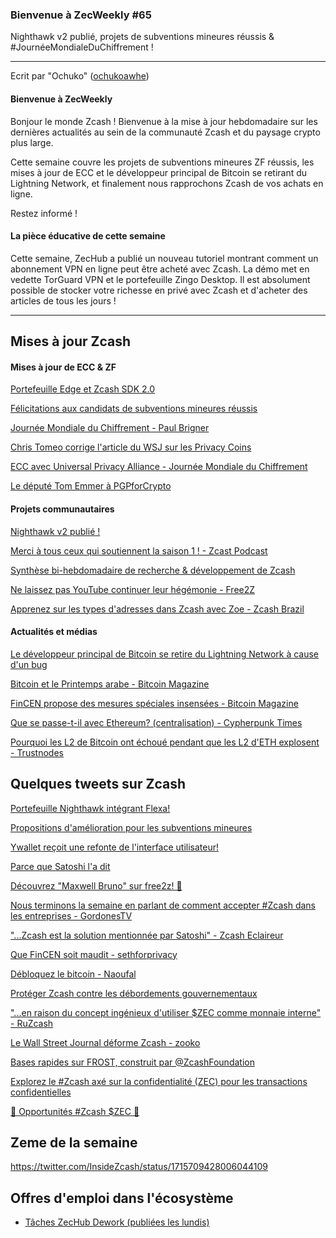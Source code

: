 ### Bienvenue à ZecWeekly #65

Nighthawk v2 publié, projets de subventions mineures réussis & #JournéeMondialeDuChiffrement !

---

Ecrit par "Ochuko" ([ochukoawhe](https://twitter.com/ochukoawhe))

#### Bienvenue à ZecWeekly

Bonjour le monde Zcash ! Bienvenue à la mise à jour hebdomadaire sur les dernières actualités au sein de la communauté Zcash et du paysage crypto plus large.

Cette semaine couvre les projets de subventions mineures ZF réussis, les mises à jour de ECC et le développeur principal de Bitcoin se retirant du Lightning Network, et finalement nous rapprochons Zcash de vos achats en ligne.

Restez informé !

#### La pièce éducative de cette semaine

Cette semaine, ZecHub a publié un nouveau tutoriel montrant comment un abonnement VPN en ligne peut être acheté avec Zcash. La démo met en vedette TorGuard VPN et le portefeuille Zingo Desktop. Il est absolument possible de stocker votre richesse en privé avec Zcash et d'acheter des articles de tous les jours !

---

## Mises à jour Zcash

#### Mises à jour de ECC & ZF

[Portefeuille Edge et Zcash SDK 2.0](https://twitter.com/ElectricCoinCo/status/1712998365787488374)

[Félicitations aux candidats de subventions mineures réussis](https://twitter.com/ZcashFoundation/status/1714691333976174978)

[Journée Mondiale du Chiffrement - Paul Brigner](https://twitter.com/paulbrigner/status/1715690037549883864)

[Chris Tomeo corrige l'article du WSJ sur les Privacy Coins](https://twitter.com/ctomeo/status/1715440041487679588)

[ECC avec Universal Privacy Alliance - Journée Mondiale du Chiffrement](https://twitter.com/priv_alliance/status/1713913957352653130)

[Le député Tom Emmer à PGPforCrypto](https://www.youtube.com/watch?v=ruhZjHZNNq8)

#### Projets communautaires

[Nighthawk v2 publié !](https://twitter.com/NighthawkWallet/status/1715621197977907545)

[Merci à tous ceux qui soutiennent la saison 1 ! - Zcast Podcast](https://twitter.com/ZcastEsp/status/1715030334922686514)

[Synthèse bi-hebdomadaire de recherche & développement de Zcash](https://twitter.com/zksquirrel/status/1715132279767412785)

[Ne laissez pas YouTube continuer leur hégémonie - Free2Z](https://twitter.com/free2zcash/status/1714775623057776967)

[Apprenez sur les types d'adresses dans Zcash avec Zoe - Zcash Brazil](https://twitter.com/zcashbrazil/status/1715452758994620521)

#### Actualités et médias

[Le développeur principal de Bitcoin se retire du Lightning Network à cause d'un bug](https://cointelegraph.com/news/bitcoin-core-developer-antoine-riard-steps-back-lightning-network-dilemma)

[Bitcoin et le Printemps arabe - Bitcoin Magazine](https://bitcoinmagazine.com/culture/bitcoin-and-the-arab-spring-lessons-for-revolutionaries-communicating)

[FinCEN propose des mesures spéciales insensées - Bitcoin Magazine](https://bitcoinmagazine.com/legal/fincen-proposes-insane-special-measures)

[Que se passe-t-il avec Ethereum? (centralisation) - Cypherpunk Times](https://www.cypherpunktimes.com/what-is-going-on-with-ethereum/)

[Pourquoi les L2 de Bitcoin ont échoué pendant que les L2 d'ETH explosent - Trustnodes](https://www.trustnodes.com/2023/10/22/why-bitcoin-second-layers-failed-while-eth-booms)

## Quelques tweets sur Zcash

[Portefeuille Nighthawk intégrant Flexa!](https://twitter.com/NighthawkWallet/status/1715621238281015565)

[Propositions d'amélioration pour les subventions mineures](https://forum.zcashcommunity.com/t/improvement-proposals-for-minor-grants-and-the-zcap/45848/12)

[Ywallet reçoit une refonte de l'interface utilisateur!](https://twitter.com/hhanh072/status/1714418672238985506)

[Parce que Satoshi l'a dit](https://twitter.com/ZforZcash/status/1715415276982841521)

[Découvrez "Maxwell Bruno" sur free2z! 🚀](https://twitter.com/free2zcash/status/1714778025727013047)

[Nous terminons la semaine en parlant de comment accepter #Zcash dans les entreprises - GordonesTV](https://twitter.com/gordonesTV/status/1715545292169163000)

["...Zcash est la solution mentionnée par Satoshi" - Zcash Eclaireur](https://twitter.com/ZcashEclaireur/status/1715961174255386844)

[Que FinCEN soit maudit - sethforprivacy](https://twitter.com/sethforprivacy/status/1715679177066631303)

[Débloquez le bitcoin - Naoufal](https://twitter.com/Lbonja/status/1715607909063614935)

[Protéger Zcash contre les débordements gouvernementaux](https://twitter.com/TrendsXBT/status/1715444597533409628)

["...en raison du concept ingénieux d'utiliser $ZEC comme monnaie interne" - RuZcash](https://twitter.com/ruzcash/status/1715987760824426761)

[Le Wall Street Journal déforme Zcash - zooko](https://twitter.com/zooko/status/1715472952647414007)

[Bases rapides sur FROST, construit par @ZcashFoundation](https://twitter.com/ZecHub/status/1714661014023594344)

[Explorez le #Zcash axé sur la confidentialité (ZEC) pour les transactions confidentielles](https://twitter.com/FinanceTwitty/status/1713993366214524951)

[🧐 Opportunités #Zcash $ZEC 🧐](https://twitter.com/AndreyDidovskiy/status/1715520165691965933)

## Zeme de la semaine

https://twitter.com/InsideZcash/status/1715709428006044109

## Offres d'emploi dans l'écosystème

- [Tâches ZecHub Dework (publiées les lundis)](https://dework.zechub.org/)